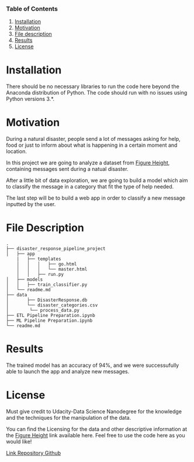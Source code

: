 ### Table of Contents

1. [ Installation ](#installation)
2. [ Motivation ](#motivation)
3. [ File description ](#file_desc)
4. [ Results ](#result)
5. [ License ](#license)

# Installation <a name="installation"></a>

There should be no necessary libraries to run the code here beyond the Anaconda distribution of Python. 
The code should run with no issues using Python versions 3.*.

# Motivation <a name="motivation"></a>

During a natural disaster, people send a lot of messages asking for help, food or just to inform about what is happening in a certain moment and location.

In this project we are going to analyze a dataset from [Figure Height](https://appen.com/), containing messages sent during a natual disaster.

After a little bit of data exploration, we are going to build a model which aim to classify the message in a category that fit the type of help needed.

The last step will be to build a web app in order to classify a new message inputted by the user.

# File Description <a name="file_desc"></a>

```
.
├── disaster_response_pipeline_project
│   ├── app
    |   ├── templates
    │   │   │   ├── go.html
    │   │   │   └── master.html
    │   │   ├── run.py
│   ├── models
│   │   ├── train_classifier.py
│   └── readme.md
├── data
│       ├── DisasterResponse.db
│       └── disaster_categories.csv
│        └── process_data.py
├── ETL Pipeline Preparation.ipynb
├── ML Pipeline Preparation.ipynb
└── readme.md

```



# Results <a name="result"></a>
The trained model has an accuracy of 94%, and we were successufully able to launch the app and analyze new messages.

# License <a name="license"></a>
Must give credit to Udacity-Data Science Nanodegree for the knowledge and the techniques for the manipulation of the data.

You can find the Licensing for the data and other descriptive information at the [Figure Height](https://appen.com/) link available here. 
Feel free to use the code here as you would like!

[Link Repository Github](https://github.com/thomasredz/Disaster-Response-Pipeline)
